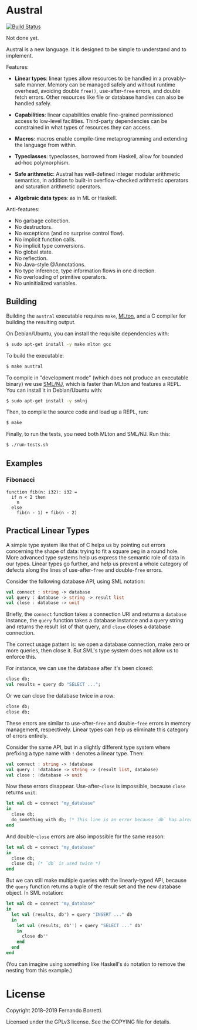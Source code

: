 # Austral

[![Build Status](https://travis-ci.com/austral/austral.svg?branch=master)](https://travis-ci.com/austral/austral)

Not done yet.

Austral is a new language. It is designed to be simple to understand and to
implement.

Features:

- **Linear types**: linear types allow resources to be handled in a
  provably-safe manner. Memory can be managed safely and without runtime
  overhead, avoiding double `free()`, use-after-`free` errors, and double fetch
  errors. Other resources like file or database handles can also be handled
  safely.

- **Capabilities**: linear capabilities enable fine-grained permissioned access
  to low-level facilities. Third-party dependencies can be constrained in what
  types of resources they can access.

- **Macros**: macros enable compile-time metaprogramming and extending the
  language from within.

- **Typeclasses**: typeclasses, borrowed from Haskell, allow for bounded ad-hoc
  polymorphism.

- **Safe arithmetic**: Austral has well-defined integer modular arithmetic
  semantics, in addition to built-in overflow-checked arithmetic operators and
  saturation arithmetic operators.

- **Algebraic data types**: as in ML or Haskell.

Anti-features:

- No garbage collection.
- No destructors.
- No exceptions (and no surprise control flow).
- No implicit function calls.
- No implicit type conversions.
- No global state.
- No reflection.
- No Java-style @Annotations.
- No type inference, type information flows in one direction.
- No overloading of primitive operators.
- No uninitialized variables.

## Building

Building the `austral` executable requires `make`, [MLton][mlton], and a C
compiler for building the resulting output.

On Debian/Ubuntu, you can install the requisite dependencies with:

```bash
$ sudo apt-get install -y make mlton gcc
```

To build the executable:

```bash
$ make austral
```

To compile in "development mode" (which does not produce an executable binary)
we use [SML/NJ][smlnj], which is faster than MLton and features a REPL. You can
install it in Debian/Ubuntu with:

```bash
$ sudo apt-get install -y smlnj
```

Then, to compile the source code and load up a REPL, run:

```bash
$ make
```

Finally, to run the tests, you need both MLton and SML/NJ. Run this:

```bash
$ ./run-tests.sh
```

## Examples

### Fibonacci

```
function fib(n: i32): i32 =
  if n < 2 then
    n
  else
    fib(n - 1) + fib(n - 2)
```

## Practical Linear Types

A simple type system like that of C helps us by pointing out errors concerning
the shape of data: trying to fit a square peg in a round hole. More advanced
type systems help us express the semantic role of data in our types. Linear
types go further, and help us prevent a whole category of defects along the
lines of use-after-`free` and double-`free` errors.

Consider the following database API, using SML notation:

```sml
val connect : string -> database
val query : database -> string -> result list
val close : database -> unit
```

Briefly, the `connect` function takes a connection URI and returns a `database`
instance, the `query` function takes a database instance and a query string and
returns the result list of that query, and `close` closes a database connection.

The correct usage pattern is: we open a database connection, make zero or more
queries, then close it. But SML's type system does not allow us to enforce this.

For instance, we can use the database after it's been closed:

```sml
close db;
val results = query db "SELECT ...";
```

Or we can close the database twice in a row:

```sml
close db;
close db;
```

These errors are similar to use-after-`free` and double-`free` errors in memory
management, respectively. Linear types can help us eliminate this category of
errors entirely.

Consider the same API, but in a slightly different type system where prefixing a
type name with `!` denotes a linear type. Then:

```sml
val connect : string -> !database
val query : !database -> string -> (result list, database)
val close : !database -> unit
```

Now these errors disappear. Use-after-`close` is impossible, because `close`
returns `unit`:

```sml
let val db = connect "my_database"
in
  close db;
  do_something_with db; (* This line is an error because `db` has already been used in the line above *)
end
```

And double-`close` errors are also impossible for the same reason:

```sml
let val db = connect "my_database"
in
  close db;
  close db; (* `db` is used twice *)
end
```

But we can still make multiple queries with the linearly-typed API, because the
`query` function returns a tuple of the result set and the new database
object. In SML notation:

```sml
let val db = connect "my_database"
in
  let val (results, db') = query "INSERT ..." db
  in
    let val (results, db'') = query "SELECT ..." db'
    in
      close db''
    end
  end
end
```

(You can imagine using something like Haskell's `do` notation to remove the
nesting from this example.)

# License

Copyright 2018–2019 Fernando Borretti.

Licensed under the GPLv3 license. See the COPYING file for details.

[mlton]: http://www.mlton.org/
[smlnj]: https://www.smlnj.org/

